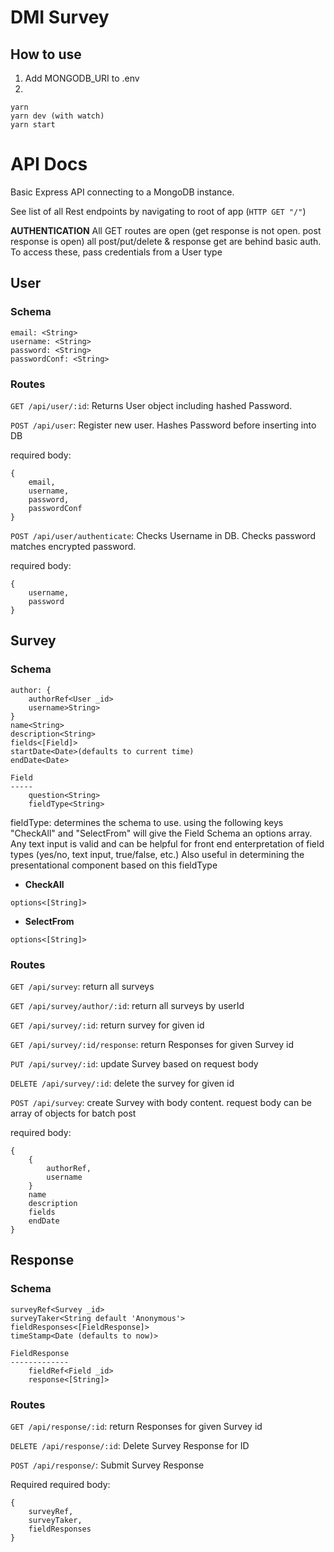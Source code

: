 # DMI Survey

## How to use
1. Add MONGODB_URI to .env
2.
```
yarn
yarn dev (with watch)
yarn start
```

# API Docs
Basic Express API connecting to a MongoDB instance.

See list of all Rest endpoints by navigating to root of app (`HTTP GET "/"`)

**AUTHENTICATION**
All GET routes are open (get response is not open. post response is open) all post/put/delete & response get are behind basic auth. To access these, pass credentials from a User type

## User
### Schema
```
email: <String>
username: <String>
password: <String>
passwordConf: <String>
```

### Routes
`GET /api/user/:id`: Returns User object including hashed Password.

`POST /api/user`: Register new user. Hashes Password before inserting into DB

required body:
```
{
    email,
    username,
    password,
    passwordConf
}
```
`POST /api/user/authenticate`: Checks Username in DB. Checks password matches encrypted password.

required body:
```
{
    username,
    password
}
```

## Survey
### Schema
```
author: {
    authorRef<User _id>
    username>String>
}
name<String>
description<String>
fields<[Field]>
startDate<Date>(defaults to current time)
endDate<Date>
```
```
Field
-----
    question<String>
    fieldType<String>
```

fieldType: determines the schema to use. using the following keys "CheckAll" and "SelectFrom" will give the Field Schema an options array. Any text input is valid and can be helpful for front end enterpretation of field types (yes/no, text input, true/false, etc.)
Also useful in determining the presentational component based on this fieldType

* __CheckAll__
```
options<[String]>
```
* __SelectFrom__
```
options<[String]>
```

### Routes
`GET /api/survey`: return all surveys

`GET /api/survey/author/:id`: return all surveys by userId

`GET /api/survey/:id`: return survey for given id

`GET /api/survey/:id/response`: return Responses for given Survey id

`PUT /api/survey/:id`: update Survey based on request body

`DELETE /api/survey/:id`: delete the survey for given id

`POST /api/survey`: create Survey with body content. request body can be array of objects for batch post

required body:
```
{
    {
        authorRef,
        username
    }
    name
    description
    fields
    endDate
}
```

## Response
### Schema
```
surveyRef<Survey _id>
surveyTaker<String default 'Anonymous'>
fieldResponses<[FieldResponse]>
timeStamp<Date (defaults to now)>
```
```
FieldResponse
-------------
    fieldRef<Field _id>
    response<[String]>
```

### Routes
`GET /api/response/:id`: return Responses for given Survey id

`DELETE /api/response/:id`: Delete Survey Response for ID

`POST /api/response/`: Submit Survey Response

Required
required body:
```
{
    surveyRef,
    surveyTaker,
    fieldResponses
}
```
